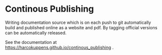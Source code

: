 # Continous Publishing

Writing documentation source which is on each push to git automatically build and published online as a website and pdf.  By tagging official versions can be automatically released.

See the documentation at https://harcokuppens.github.io/continous_publishing .
